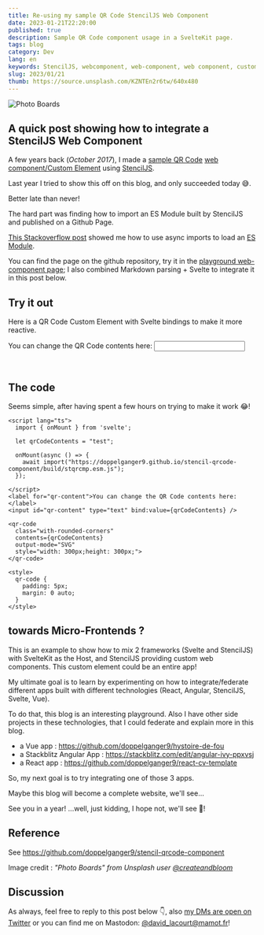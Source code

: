 ```yaml
---
title: Re-using my sample QR Code StencilJS Web Component
date: 2023-01-21T22:20:00
published: true
description: Sample QR Code component usage in a SvelteKit page.
tags: blog
category: Dev
lang: en
keywords: StencilJS, webcomponent, web-component, web component, custom element, sveltekit, svelte
slug: 2023/01/21
thumb: https://source.unsplash.com/KZNTEn2r6tw/640x480
---
```


![Photo Boards](https://source.unsplash.com/KZNTEn2r6tw/640x480)

## A quick post showing how to integrate a StencilJS Web Component

A few years back (_October 2017_), I made a [sample QR Code](https://doppelganger9.github.io/stencil-qrcode-component) [web component/Custom Element](https://html.spec.whatwg.org/multipage/custom-elements.html) using [StencilJS](https://stenciljs.com/).

Last year I tried to show this off on this blog, and only succeeded today 😅. 

Better late than never!

The hard part was finding how to import an ES Module built by StencilJS and published on a Github Page.

[This Stackoverflow post](https://stackoverflow.com/a/73035753) showed me how to use async imports to load an [ES Module](https://hacks.mozilla.org/2018/03/es-modules-a-cartoon-deep-dive/).

You can find the page on the github repository, try it in the [playground web-component page](/playground/web-components); I also combined Markdown parsing + Svelte to integrate it in this post below.

## Try it out

Here is a QR Code Custom Element with Svelte bindings to make it more reactive.

<script lang="ts">
  import { onMount } from 'svelte';

  let qrCodeContents = "test";

  onMount(async () => {
    await import("https://doppelganger9.github.io/stencil-qrcode-component/build/stqrcmp.esm.js");
  });

</script>
<label for="qr-content">You can change the QR Code contents here:</label>
<input id="qr-content" type="text" bind:value={qrCodeContents} />

<qr-code
  class="with-rounded-corners"
  contents={qrCodeContents}
  output-mode="SVG"
  style="width: 300px;height: 300px;">
</qr-code>

<style>
  qr-code {
    padding: 5px;
    margin: 0 auto;
  }
</style>

## The code

Seems simple, after having spent a few hours on trying to make it work 😂!

```svelte
<script lang="ts">
  import { onMount } from 'svelte';

  let qrCodeContents = "test";

  onMount(async () => {
    await import("https://doppelganger9.github.io/stencil-qrcode-component/build/stqrcmp.esm.js");
  });

</script>
<label for="qr-content">You can change the QR Code contents here:</label>
<input id="qr-content" type="text" bind:value={qrCodeContents} />

<qr-code
  class="with-rounded-corners"
  contents={qrCodeContents}
  output-mode="SVG"
  style="width: 300px;height: 300px;">
</qr-code>

<style>
  qr-code {
    padding: 5px;
    margin: 0 auto;
  }
</style>
```

## towards Micro-Frontends ?

This is an example to show how to mix 2 frameworks (Svelte and StencilJS) with SvelteKit as the Host, and StencilJS providing custom web components. This custom element could be an entire app!

My ultimate goal is to learn by experimenting on how to integrate/federate different apps built with different technologies (React, Angular, StencilJS, Svelte, Vue).

To do that, this blog is an interesting playground. Also I have other side projects in these technologies, that I could federate and explain more in this blog.

- a Vue app : https://github.com/doppelganger9/hystoire-de-fou 
- a Stackblitz Angular App : https://stackblitz.com/edit/angular-ivy-ppxvsj
- a React app : https://github.com/doppelganger9/react-cv-template

So, my next goal is to try integrating one of those 3 apps.

Maybe this blog will become a complete website, we'll see...

See you in a year! ...well, just kidding, I hope not, we'll see 🤞!

## Reference

See https://github.com/doppelganger9/stencil-qrcode-component

Image credit : _"Photo Boards" from Unsplash user [@createandbloom](https://unsplash.com/fr/@createandbloom)_

## Discussion

As always, feel free to reply to this post below 👇, also [my DMs are open on Twitter](https://twitter.com/doppelganger9) or you can find me on Mastodon: <a rel="me" href="https://mastodon.social/@david_lacourt@mamot.fr">@david_lacourt@mamot.fr</a>!
